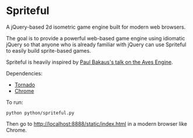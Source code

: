 Spriteful
=========
A jQuery-based 2d isometric game engine built for modern web browsers. 

The goal is to provide a powerful web-based game engine using idiomatic jQuery so that anyone who is already familiar with jQuery can use Spriteful to easily build sprite-based games.

Spriteful is heavily inspired by [Paul Bakaus's talk on the Aves Engine](http://www.youtube.com/watch?v=_RRnyChxijA).

Dependencies:

* [Tornado](http://tornadoweb.org/)
* [Chrome](http://www.google.com/chrome/)

To run:

    python python/spriteful.py

Then go to [http://localhost:8888/static/index.html](http://localhost:8888/static/index.html) in a modern browser like Chrome.

